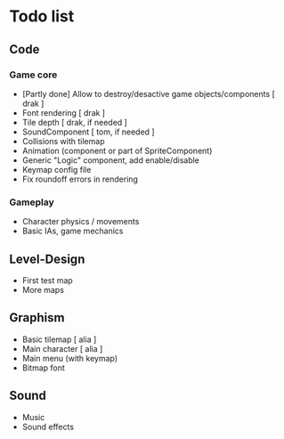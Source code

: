 # Todo list

## Code

### Game core
- [Partly done] Allow to destroy/desactive game objects/components [ drak ]
- Font rendering [ drak ]
- Tile depth [ drak, if needed ]
- SoundComponent [ tom, if needed ]
- Collisions with tilemap
- Animation (component or part of SpriteComponent)
- Generic "Logic" component, add enable/disable
- Keymap config file
- Fix roundoff errors in rendering

### Gameplay
- Character physics / movements
- Basic IAs, game mechanics

## Level-Design
- First test map
- More maps

## Graphism
- Basic tilemap [ alia ]
- Main character [ alia ]
- Main menu (with keymap)
- Bitmap font

## Sound
- Music
- Sound effects
